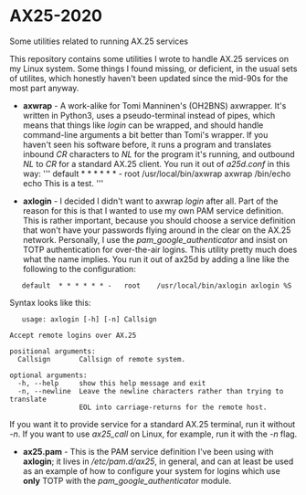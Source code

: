 # AX25-2020
Some utilities related to running AX.25 services

This repository contains some utilities I wrote to handle AX.25 services on my Linux system.  Some things I found missing, or deficient, in the usual sets of utilites, which honestly haven't been updated since the mid-90s for the most part anyway.

   * **axwrap** - A work-alike for Tomi Manninen's (OH2BNS) axwrapper.  It's written in Python3, uses a pseudo-terminal instead of pipes, which means that things like *login* can be wrapped, and should handle command-line arguments a bit better than Tomi's wrapper.  If you haven't seen his software before, it runs a program and translates inbound *CR* characters to *NL* for the program it's running, and outbound *NL* to *CR* for a standard AX.25 client.  You run it out of *a25d.conf* in this way:
   '''
   default	* * * * * *	-	root	/usr/local/bin/axwrap axwrap /bin/echo echo This is a test.
   '''
   
   * **axlogin** - I decided I didn't want to axwrap *login* after all.  Part of the reason for this is that I wanted to use my own PAM service definition.  This is rather important, because you should choose a service definition that won't have your passwords flying around in the clear on the AX.25 network.  Personally, I use the *pam_google_authenticator* and insist on TOTP authentication for over-the-air logins.  This utility pretty much does what the name implies.  You run it out of ax25d by adding a line like the following to the configuration:
```
   default	* * * * * *	-	root	/usr/local/bin/axlogin axlogin %S
```
   
   Syntax looks like this:
```
   usage: axlogin [-h] [-n] Callsign

Accept remote logins over AX.25

positional arguments:
  Callsign       Callsign of remote system.

optional arguments:
  -h, --help     show this help message and exit
  -n, --newline  Leave the newline characters rather than trying to translate
                 EOL into carriage-returns for the remote host.
```
 
 If you want it to provide service for a standard AX.25 terminal, run it without *-n*.  If you want to use *ax25_call* on Linux, for example, run it with the *-n* flag.
 
   * **ax25.pam** - This is the PAM service definition I've been using with **axlogin**; it lives in */etc/pam.d/ax25*, in general, and can at least be used as an example of how to configure your system for logins which use **only** TOTP with the *pam_google_authenticator* module.
    
    
